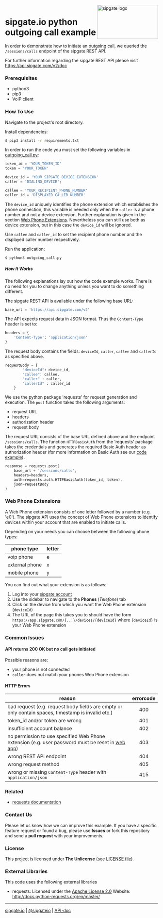 <img src="https://www.sipgatedesign.com/wp-content/uploads/wort-bildmarke_positiv_2x.jpg" alt="sipgate logo" title="sipgate" align="right" height="112" width="200"/>

# sipgate.io python outgoing call example

In order to demonstrate how to initiate an outgoing call, we queried the `/sessions/calls` endpoint of the sipgate REST API.

For further information regarding the sipgate REST API please visit https://api.sipgate.com/v2/doc

### Prerequisites

- python3
- pip3
- VoIP client

### How To Use

Navigate to the project's root directory.

Install dependencies:

```bash
$ pip3 install -r requirements.txt
```

In order to run the code you must set the following variables in [outgoing_call.py](./outgoing_call.py):

```python
token_id = 'YOUR_TOKEN_ID'
token = 'YOUR_TOKEN'

device_id = 'YOUR_SIPGATE_DEVICE_EXTENSION'
caller = 'DIALING_DEVICE';

callee = 'YOUR_RECIPIENT_PHONE_NUMBER'
caller_id = 'DISPLAYED_CALLER_NUMBER'
```

The `device_id` uniquely identifies the phone extension which establishes the phone connection,
this variable is needed only when the `caller` is a phone number and not a device extension. Further explanation is given in the section [Web Phone Extensions](#web-phone-extensions). Nevertheless you can still use both as device extension, but in this case the `device_id` will be ignored.

Use `callee` and `caller_id` to set the recipient phone number and the displayed caller number respectively.

Run the application:

```bash
$ python3 outgoing_call.py
```

##### How It Works

The following explanations lay out how the code example works. There is no need for you to change anything unless you want to do something different.

The sipgate REST API is available under the following base URL:

```python
base_url = 'https://api.sipgate.com/v2'
```

The API expects request data in JSON format. Thus the `Content-Type` header is set to:

```python
headers = {
	'Content-Type': 'application/json'
}
```

The request body contains the fields: `deviceId`, `caller`, `callee` and `callerId` as specified above.

```python
requestBody = {
		"deviceId": device_id,
		"callee": callee,
		"caller" : caller,
		"callerId" : caller_id
	}
```

We use the python package 'requests' for request generation and execution. The `post` function takes the following arguments:

- request URL
- headers
- authorization header
- request body

The request URL consists of the base URL defined above and the endpoint `/sessions/calls`. The function `HTTPBasicAuth` from the 'requests' package takes the credentials and generates the required Basic Auth header as authorization header (for more information on Basic Auth see our [code example](https://github.com/sipgate-io/sipgateio-basicauth-python)).

```python
response = requests.post(
	base_url + '/sessions/calls',
	headers=headers,
	auth=requests.auth.HTTPBasicAuth(token_id, token),
	json=requestBody
)
```

### Web Phone Extensions

A Web Phone extension consists of one letter followed by a number (e.g. 'e0'). The sipgate API uses the concept of Web Phone extensions to identify devices within your account that are enabled to initiate calls.

Depending on your needs you can choose between the following phone types:

| phone type     | letter |
| -------------- | ------ |
| voip phone     | e      |
| external phone | x      |
| mobile phone   | y      |

You can find out what your extension is as follows:

1. Log into your [sipgate account](https://app.sipgate.com/login)
2. Use the sidebar to navigate to the **Phones** (_Telefone_) tab
3. Click on the device from which you want the Web Phone extension (`deviceId`)
4. The URL of the page this takes you to should have the form `https://app.sipgate.com/{...}/devices/{deviceId}` where `{deviceId}` is your Web Phone extension

### Common Issues

#### API returns 200 OK but no call gets initiated

Possible reasons are:

- your phone is not connected
- `caller` does not match your phones Web Phone extension

#### HTTP Errors

| reason                                                                                                                            | errorcode |
| --------------------------------------------------------------------------------------------------------------------------------- | :-------: |
| bad request (e.g. request body fields are empty or only contain spaces, timestamp is invalid etc.)                                |    400    |
| token_id and/or token are wrong                                                                                                |    401    |
| insufficient account balance                                                                                                                        |    402    |
| no permission to use specified Web Phone extension (e.g. user password must be reset in [web app](https://app.sipgate.com/login)) |    403    |
| wrong REST API endpoint                                                                                                           |    404    |
| wrong request method                                                                                                              |    405    |
| wrong or missing `Content-Type` header with `application/json`                                                                    |    415    |

### Related

- [requests documentation](http://docs.python-requests.org/en/master/)

### Contact Us

Please let us know how we can improve this example.
If you have a specific feature request or found a bug, please use **Issues** or fork this repository and send a **pull request** with your improvements.

### License

This project is licensed under **The Unlicense** (see [LICENSE file](./LICENSE)).

### External Libraries

This code uses the following external libraries

- requests:
  Licensed under the [Apache License 2.0](https://www.apache.org/licenses/LICENSE-2.0)
  Website: http://docs.python-requests.org/en/master/

---

[sipgate.io](https://www.sipgate.io) | [@sipgateio](https://twitter.com/sipgateio) | [API-doc](https://api.sipgate.com/v2/doc)
